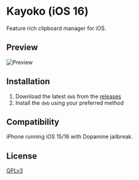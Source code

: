 # Kayoko (iOS 16)

Feature rich clipboard manager for iOS.

## Preview

<img src="Preview.png" alt="Preview" />

## Installation

1. Download the latest `deb` from the [releases](https://github.com/Lessica/Kayoko/releases)
2. Install the `deb` using your preferred method

## Compatibility

iPhone running iOS 15/16 with Dopamine jailbreak.

## License

[GPLv3](https://github.com/Lessica/Kayoko/blob/main/COPYING)
